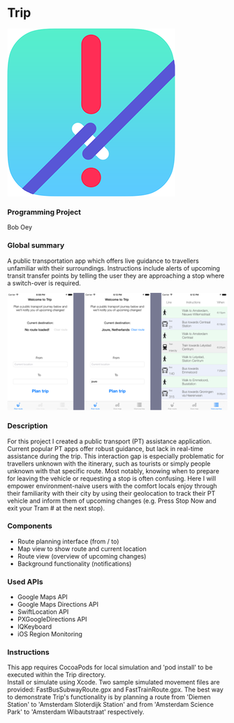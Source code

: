 # Trip

![alt text](https://github.com/snoms/FinalProject/blob/master/doc/Trip_icon.png "Trip icon")

### Programming Project 

Bob Oey

### Global summary
A public transportation app which offers live guidance to travellers unfamiliar with their surroundings. Instructions include alerts of upcoming transit transfer points by telling the user they are approaching a stop where a switch-over is required.

![alt text](https://github.com/snoms/FinalProject/blob/master/doc/Views.png "Main views of Trip")

### Description
For this project I created a public transport (PT) assistance application. Current popular PT apps offer robust guidance, but lack in real-time assistance during the trip. This interaction gap is especially problematic for travellers unknown with the itinerary, such as tourists or simply people unknown with that specific route. Most notably, knowing when to prepare for leaving the vehicle or requesting a stop is often confusing. Here I will empower environment-naive users with the comfort locals enjoy through their familiarity with their city by using their geolocation to track their PT vehicle and inform them of upcoming changes (e.g. Press Stop Now and exit your Tram # at the next stop).

### Components

* Route planning interface (from / to)
* Map view to show route and current location
* Route view (overview of upcoming changes)
* Background functionality (notifications)

### Used APIs

* Google Maps API
* Google Maps Directions API
* SwiftLocation API
* PXGoogleDirections API
* IQKeyboard
* iOS Region Monitoring

### Instructions

This app requires CocoaPods for local simulation and 'pod install' to be executed within the Trip directory.  
Install or simulate using Xcode. Two sample simulated movement files are provided: FastBusSubwayRoute.gpx and FastTrainRoute.gpx. The best way to demonstrate Trip's functionality is by planning a route from 'Diemen Station' to 'Amsterdam Sloterdijk Station' and from 'Amsterdam Science Park' to 'Amsterdam Wibautstraat' respectively.
